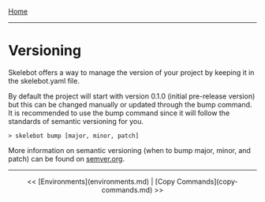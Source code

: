 [Home](index.md)

---

# Versioning

Skelebot offers a way to manage the version of your project by keeping it in the skelebot.yaml file.

By default the project will start with version 0.1.0 (initial pre-release version) but this can be changed manually or updated through the
bump command. It is recommended to use the bump command since it will follow the standards of semantic versioning for you.

```
> skelebot bump [major, minor, patch]
```

More information on semantic versioning (when to bump major, minor, and patch) can be found on [semver.org](https://semver.org/).

---

<center><< [Environments](environments.md)  |  [Copy Commands](copy-commands.md) >></center>
